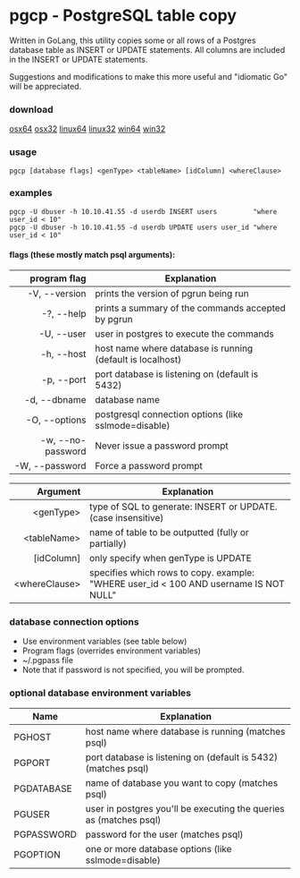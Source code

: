 # pgcp - PostgreSQL table copy

Written in GoLang, this utility copies some or all rows of a Postgres database table as INSERT or UPDATE statements.  All columns are included in the INSERT or UPDATE statements.

Suggestions and modifications to make this more useful and "idiomatic Go" will be appreciated.

### download
[osx64](https://github.com/joncrlsn/pgcp/raw/master/bin-osx64/pgcp "OSX 64-bit version") 
[osx32](https://github.com/joncrlsn/pgcp/raw/master/bin-osx32/pgcp "OSX version")
[linux64](https://github.com/joncrlsn/pgcp/raw/master/bin-linux64/pgcp "Linux 64-bit version")
[linux32](https://github.com/joncrlsn/pgcp/raw/master/bin-linux32/pgcp "Linux version")
[win64](https://github.com/joncrlsn/pgcp/raw/master/bin-win64/pgcp.exe "Windows 64-bit version")
[win32](https://github.com/joncrlsn/pgcp/raw/master/bin-win32/pgcp.exe "Windows version")

### usage
	pgcp [database flags] <genType> <tableName> [idColumn] <whereClause>

### examples
	pgcp -U dbuser -h 10.10.41.55 -d userdb INSERT users         "where user_id < 10"
	pgcp -U dbuser -h 10.10.41.55 -d userdb UPDATE users user_id "where user_id < 10"

#### flags (these mostly match psql arguments):
program flag         | Explanation
-------------------: | -------------
  -V, --version      | prints the version of pgrun being run
  -?, --help         | prints a summary of the commands accepted by pgrun
  -U, --user         | user in postgres to execute the commands
  -h, --host         | host name where database is running (default is localhost)
  -p, --port         | port database is listening on (default is 5432)
  -d, --dbname       | database name
  -O, --options      | postgresql connection options (like sslmode=disable)
  -w, --no-password  | Never issue a password prompt
  -W, --password     | Force a password prompt

Argument            | Explanation 
--------:           | -------------
&lt;genType&gt;     | type of SQL to generate: INSERT or UPDATE.<br/>(case insensitive)
&lt;tableName&gt;   | name of table to be outputted (fully or partially)
\[idColumn\]        | only specify when genType is UPDATE
&lt;whereClause&gt; | specifies which rows to copy.  example:<br> "WHERE user_id < 100 AND username IS NOT NULL"

### database connection options

  * Use environment variables (see table below)
  * Program flags (overrides environment variables)
  * ~/.pgpass file
  * Note that if password is not specified, you will be prompted.

### optional database environment variables

Name       | Explanation
---------  | -----------
PGHOST     | host name where database is running (matches psql)
PGPORT     | port database is listening on (default is 5432) (matches psql)
PGDATABASE | name of database you want to copy (matches psql)
PGUSER     | user in postgres you'll be executing the queries as (matches psql)
PGPASSWORD | password for the user (matches psql)
PGOPTION   | one or more database options (like sslmode=disable)
